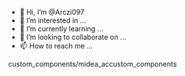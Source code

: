 - 👋 Hi, I’m @Arczi097
- 👀 I’m interested in ...
- 🌱 I’m currently learning ...
- 💞️ I’m looking to collaborate on ...
- 📫 How to reach me ...

<!---
Arczi097/Arczi097 is a ✨ special ✨ repository because its `README.md` (this file) appears on your GitHub profile.
You can click the Preview link to take a look at your changes.
--->custom_components/midea_accustom_components

